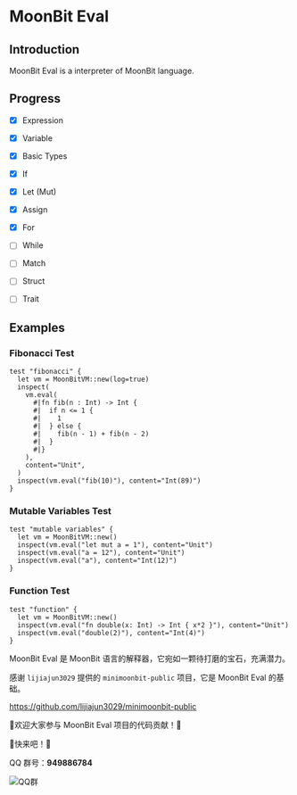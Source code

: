# MoonBit Eval

## Introduction
MoonBit Eval is a interpreter of MoonBit language.


## Progress
- [x] Expression
- [x] Variable
- [x] Basic Types
- [x] If
- [x] Let (Mut)
- [x] Assign
- [x] For
- [ ] While
- [ ] Match
- [ ] Struct
- [ ] Trait


## Examples

### Fibonacci Test
```moonbit
test "fibonacci" {
  let vm = MoonBitVM::new(log=true)
  inspect(
    vm.eval(
      #|fn fib(n : Int) -> Int {
      #|  if n <= 1 {
      #|    1
      #|  } else {
      #|    fib(n - 1) + fib(n - 2)
      #|  }
      #|}
    ),
    content="Unit",
  )
  inspect(vm.eval("fib(10)"), content="Int(89)")
}
```

### Mutable Variables Test
```moonbit
test "mutable variables" {
  let vm = MoonBitVM::new()
  inspect(vm.eval("let mut a = 1"), content="Unit")
  inspect(vm.eval("a = 12"), content="Unit")
  inspect(vm.eval("a"), content="Int(12)")
}
```

### Function Test
```moonbit
test "function" {
  let vm = MoonBitVM::new()
  inspect(vm.eval("fn double(x: Int) -> Int { x*2 }"), content="Unit")
  inspect(vm.eval("double(2)"), content="Int(4)")
}
```



MoonBit Eval 是 MoonBit 语言的解释器，它宛如一颗待打磨的宝石，充满潜力。

感谢 `lijiajun3029` 提供的 `minimoonbit-public` 项目，它是 MoonBit Eval 的基础。

https://github.com/lijiajun3029/minimoonbit-public


🎉欢迎大家参与 MoonBit Eval 项目的代码贡献！🎉


🙌快来吧！🙌

QQ 群号：**949886784**

![QQ群](qrcode.jpg)